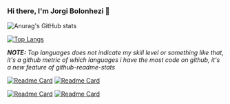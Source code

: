 ### Hi there, I'm Jorgi Bolonhezi 👋

![Anurag's GitHub stats](https://github-readme-stats.vercel.app/api?username=Holyblade&show_icons=true&theme=radical)

[![Top Langs](https://github-readme-stats.vercel.app/api/top-langs/?username=Holyblade&show_icons=true&theme=radical)](https://github.com/Holyblade?tab=overview)

***NOTE:*** *Top languages does not indicate my skill level or something like that, it's a github metric of which languages i have the most code on github, it's a new feature of github-readme-stats*

[![Readme Card](https://github-readme-stats.vercel.app/api/pin/?username=Holyblade&show_icons=true&theme=radical&repo=Conversor_de_Logs_da_Eduzz)](https://github.com/Holyblade/Conversor_de_Logs_da_Eduzz)
[![Readme Card](https://github-readme-stats.vercel.app/api/pin/?username=Holyblade&show_icons=true&theme=radical&repo=Conversor_de_Logs_do_Nutror)](https://github.com/Holyblade/Conversor_de_Logs_do_Nutror)

[![Readme Card](https://github-readme-stats.vercel.app/api/pin/?username=Holyblade&show_icons=true&theme=radical&repo=FacebookConversionAPI-Eduzz)](https://github.com/Holyblade/FacebookConversionAPI-Eduzz)
[![Readme Card](https://github-readme-stats.vercel.app/api/pin/?username=Holyblade&show_icons=true&theme=radical&repo=Conversor_de_Logs_do_MailChimp)](https://github.com/Holyblade/Conversor_de_Logs_do_MailChimp)
